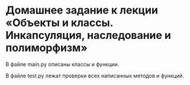 # Домашнее задание к лекции «Объекты и классы. Инкапсуляция, наследование и полиморфизм»

В файле main.py описаны классы и функции.

В файле test.py лежат проверки всех написанных методов и функций.